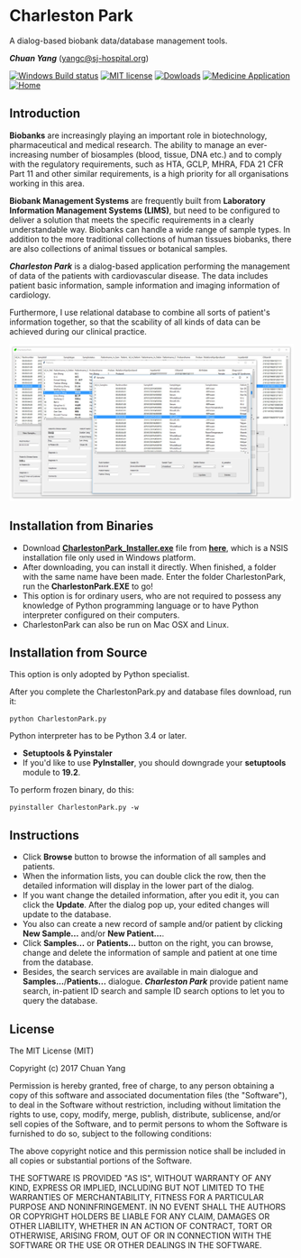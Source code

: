 # Charleston Park
A dialog-based biobank data/database management tools.

***Chuan Yang*** (<yangc@sj-hospital.org>)

[![Windows Build status](https://img.shields.io/badge/Windows-passing-brightgreen.svg)](https://github.com/YangChuan80/WillowbendDICOM)
[![MIT license](https://img.shields.io/badge/license-MIT%20License-blue.svg)](LICENSE)
[![Dowloads](https://img.shields.io/badge/downloads-6M-green.svg)](https://github.com/YangChuan80/WillowbendDICOM/raw/master/Installer/WillowbendDICOM_Installer.exe?raw=true)
[![Medicine Application](https://img.shields.io/badge/application-medicine-red.svg)](README.md)
[![Home](https://img.shields.io/badge/GitHub-home-ff69b4.svg)](https://github.com/YangChuan80)

## Introduction
**Biobanks** are increasingly playing an important role in biotechnology, pharmaceutical and medical research. The ability to manage an ever-increasing number of biosamples (blood, tissue, DNA etc.) and to comply with the regulatory requirements, such as HTA, GCLP, MHRA, FDA 21  CFR Part 11 and other similar requirements, is a high priority for all organisations working in this area.  

**Biobank Management Systems** are frequently built from **Laboratory Information Management Systems (LIMS)**, but need to be configured to deliver a solution that meets the specific requirements in a clearly understandable way. Biobanks can handle a wide range of sample types. In addition to the more traditional collections of human tissues biobanks, there are also collections of animal tissues or botanical samples.

***Charleston Park*** is a dialog-based application performing the management of data of the patients with cardiovascular disease. The data includes patient basic information, sample information and imaging information of cardiology.

Furthermore, I use relational database to combine all sorts of patient's information together, so that the scability of all kinds of data can be achieved during our clinical practice. 

[![Charleston Park's GUI](CharlestonPark_Interface.jpg)](README.md)

## Installation from Binaries
- Download **[CharlestonPark_Installer.exe](https://github.com/YangChuan80/CharlestonPark/blob/master/CharlestonPark_Installer.exe?raw=true)** file from **[here](https://github.com/YangChuan80/CharlestonPark/blob/master/CharlestonPark_Installer.exe?raw=true)**, which is a NSIS installation file only used in Windows platform. 
- After downloading, you can install it directly. When finished, a folder with the same name have been made. Enter the folder CharlestonPark, run the **CharlestonPark.EXE** to go!
- This option is for ordinary users, who are not required to possess any knowledge of Python programming language or to have Python interpreter configured on their computers.
- CharlestonPark can also be run on Mac OSX and Linux.

## Installation from Source
This option is only adopted by Python specialist. 

After you complete the CharlestonPark.py and database files download, run it:
```
python CharlestonPark.py
```
Python interpreter has to be Python 3.4 or later.

- **Setuptools & Pyinstaler**
 - If you'd like to use **PyInstaller**, you should downgrade your **setuptools** module to **19.2**.

To perform frozen binary, do this:
```
pyinstaller CharlestonPark.py -w
```

## Instructions
- Click **Browse** button to browse the information of all samples and patients. 
- When the information lists, you can double click the row, then the detailed information will display in the lower part of the dialog. 
- If you want change the detailed information, after you edit it, you can click the **Update**. After the dialog pop up, your edited changes will update to the database.
- You also can create a new record of sample and/or patient by clicking **New Sample...** and/or **New Patient...**.
- Click **Samples...** or **Patients...** button on the right, you can browse, change and delete the information of sample and patient at one time from the database.
- Besides, the search services are available in main dialogue and **Samples...**/**Patients...** dialogue. ***Charleston Park*** provide patient name search, in-patient ID search and sample ID search options to let you to query the database. 

## License
The MIT License (MIT)

Copyright (c) 2017 Chuan Yang

Permission is hereby granted, free of charge, to any person obtaining a copy
of this software and associated documentation files (the "Software"), to deal
in the Software without restriction, including without limitation the rights
to use, copy, modify, merge, publish, distribute, sublicense, and/or sell
copies of the Software, and to permit persons to whom the Software is
furnished to do so, subject to the following conditions:

The above copyright notice and this permission notice shall be included in all
copies or substantial portions of the Software.

THE SOFTWARE IS PROVIDED "AS IS", WITHOUT WARRANTY OF ANY KIND, EXPRESS OR
IMPLIED, INCLUDING BUT NOT LIMITED TO THE WARRANTIES OF MERCHANTABILITY,
FITNESS FOR A PARTICULAR PURPOSE AND NONINFRINGEMENT. IN NO EVENT SHALL THE
AUTHORS OR COPYRIGHT HOLDERS BE LIABLE FOR ANY CLAIM, DAMAGES OR OTHER
LIABILITY, WHETHER IN AN ACTION OF CONTRACT, TORT OR OTHERWISE, ARISING FROM,
OUT OF OR IN CONNECTION WITH THE SOFTWARE OR THE USE OR OTHER DEALINGS IN THE
SOFTWARE.
